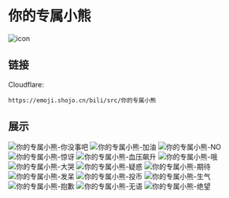 # 你的专属小熊
![icon](https://emoji.shojo.cn/bili/src/你的专属小熊/icon.png)
## 链接
Cloudflare:
```
https://emoji.shojo.cn/bili/src/你的专属小熊
```
## 展示
![你的专属小熊-你没事吧](https://emoji.shojo.cn/bili/src/你的专属小熊/你的专属小熊-你没事吧.png)
![你的专属小熊-加油](https://emoji.shojo.cn/bili/src/你的专属小熊/你的专属小熊-加油.png)
![你的专属小熊-NO](https://emoji.shojo.cn/bili/src/你的专属小熊/你的专属小熊-NO.png)
![你的专属小熊-惊讶](https://emoji.shojo.cn/bili/src/你的专属小熊/你的专属小熊-惊讶.png)
![你的专属小熊-血压飙升](https://emoji.shojo.cn/bili/src/你的专属小熊/你的专属小熊-血压飙升.png)
![你的专属小熊-哦](https://emoji.shojo.cn/bili/src/你的专属小熊/你的专属小熊-哦.png)
![你的专属小熊-大哭](https://emoji.shojo.cn/bili/src/你的专属小熊/你的专属小熊-大哭.png)
![你的专属小熊-疑惑](https://emoji.shojo.cn/bili/src/你的专属小熊/你的专属小熊-疑惑.png)
![你的专属小熊-期待](https://emoji.shojo.cn/bili/src/你的专属小熊/你的专属小熊-期待.png)
![你的专属小熊-发呆](https://emoji.shojo.cn/bili/src/你的专属小熊/你的专属小熊-发呆.png)
![你的专属小熊-投币](https://emoji.shojo.cn/bili/src/你的专属小熊/你的专属小熊-投币.png)
![你的专属小熊-生气](https://emoji.shojo.cn/bili/src/你的专属小熊/你的专属小熊-生气.png)
![你的专属小熊-抱歉](https://emoji.shojo.cn/bili/src/你的专属小熊/你的专属小熊-抱歉.png)
![你的专属小熊-无语](https://emoji.shojo.cn/bili/src/你的专属小熊/你的专属小熊-无语.png)
![你的专属小熊-绝望](https://emoji.shojo.cn/bili/src/你的专属小熊/你的专属小熊-绝望.png)
